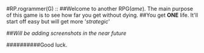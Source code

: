 #RP.rogrammer(G) ::
##Welcome to another RPG(_ame_). The main purpose of this game is to see how far you get without dying.
##You get **ONE** life. It'll start off easy but will get more '_strategic_'

##_Will be adding screenshots in the near future_

















##########Good luck.